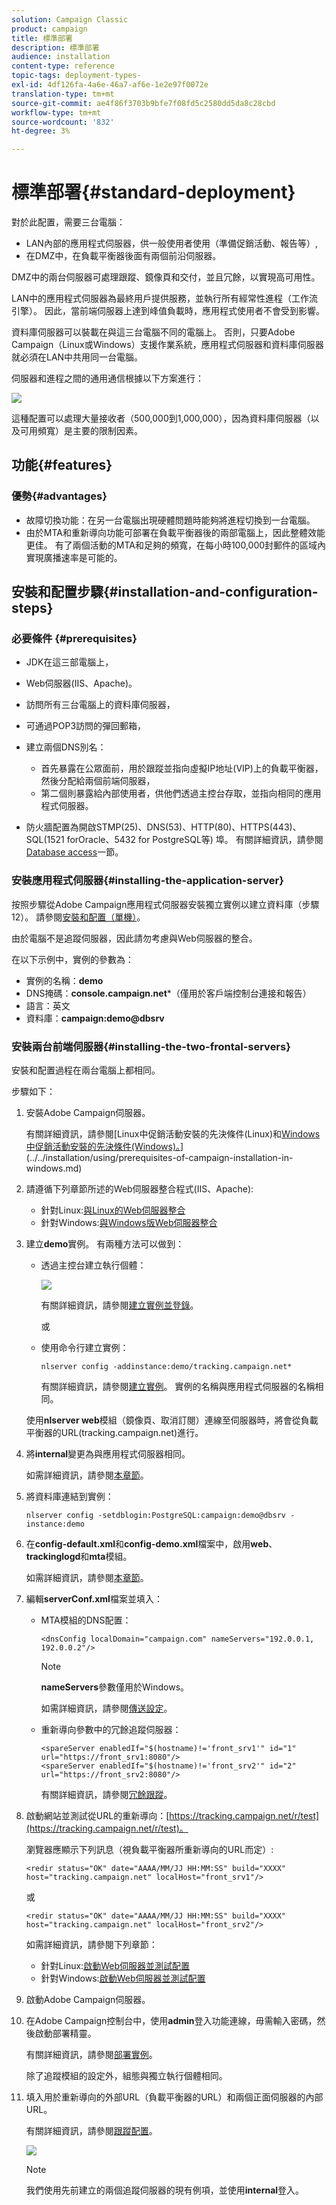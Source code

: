 ```yaml
---
solution: Campaign Classic
product: campaign
title: 標準部署
description: 標準部署
audience: installation
content-type: reference
topic-tags: deployment-types-
exl-id: 4df126fa-4a6e-46a7-af6e-1e2e97f0072e
translation-type: tm+mt
source-git-commit: ae4f86f3703b9bfe7f08fd5c2580dd5da8c28cbd
workflow-type: tm+mt
source-wordcount: '832'
ht-degree: 3%

---
```


# 標準部署{#standard-deployment}

對於此配置，需要三台電腦：

* LAN內部的應用程式伺服器，供一般使用者使用（準備促銷活動、報告等）,
* 在DMZ中，在負載平衡器後面有兩個前沿伺服器。

DMZ中的兩台伺服器可處理跟蹤、鏡像頁和交付，並且冗餘，以實現高可用性。

LAN中的應用程式伺服器為最終用戶提供服務，並執行所有經常性進程（工作流引擎）。 因此，當前端伺服器上達到峰值負載時，應用程式使用者不會受到影響。

資料庫伺服器可以裝載在與這三台電腦不同的電腦上。 否則，只要Adobe Campaign（Linux或Windows）支援作業系統，應用程式伺服器和資料庫伺服器就必須在LAN中共用同一台電腦。

伺服器和進程之間的通用通信根據以下方案進行：

![](assets/s_001_ncs_install_standardconfig.png)

這種配置可以處理大量接收者（500,000到1,000,000），因為資料庫伺服器（以及可用頻寬）是主要的限制因素。

## 功能{#features}

### 優勢{#advantages}

* 故障切換功能：在另一台電腦出現硬體問題時能夠將進程切換到一台電腦。
* 由於MTA和重新導向功能可部署在負載平衡器後的兩部電腦上，因此整體效能更佳。 有了兩個活動的MTA和足夠的頻寬，在每小時100,000封郵件的區域內實現廣播速率是可能的。

## 安裝和配置步驟{#installation-and-configuration-steps}

### 必要條件 {#prerequisites}

* JDK在這三部電腦上，
* Web伺服器(IIS、Apache)。
* 訪問所有三台電腦上的資料庫伺服器，
* 可通過POP3訪問的彈回郵箱，
* 建立兩個DNS別名：

   * 首先暴露在公眾面前，用於跟蹤並指向虛擬IP地址(VIP)上的負載平衡器，然後分配給兩個前端伺服器，
   * 第二個則暴露給內部使用者，供他們透過主控台存取，並指向相同的應用程式伺服器。

* 防火牆配置為開啟STMP(25)、DNS(53)、HTTP(80)、HTTPS(443)、SQL(1521 forOracle、5432 for PostgreSQL等) 埠。 有關詳細資訊，請參閱[Database access](../../installation/using/network-configuration.md#database-access)一節。

### 安裝應用程式伺服器{#installing-the-application-server}

按照步驟從Adobe Campaign應用程式伺服器安裝獨立實例以建立資料庫（步驟12）。 請參閱[安裝和配置（單機）](../../installation/using/standalone-deployment.md#installing-and-configuring--single-machine-)。

由於電腦不是追蹤伺服器，因此請勿考慮與Web伺服器的整合。

在以下示例中，實例的參數為：

* 實例的名稱：**demo**
* DNS掩碼：**console.campaign.net***（僅用於客戶端控制台連接和報告）
* 語言：英文
* 資料庫：**campaign:demo@dbsrv**

### 安裝兩台前端伺服器{#installing-the-two-frontal-servers}

安裝和配置過程在兩台電腦上都相同。

步驟如下：

1. 安裝Adobe Campaign伺服器。

   有關詳細資訊，請參閱[Linux中促銷活動安裝的先決條件(Linux)和[Windows中促銷活動安裝的先決條件(Windows)。](../../installation/using/prerequisites-of-campaign-installation-in-linux.md)](../../installation/using/prerequisites-of-campaign-installation-in-windows.md)

1. 請遵循下列章節所述的Web伺服器整合程式(IIS、Apache):

   * 針對Linux:[與Linux的Web伺服器整合](../../installation/using/integration-into-a-web-server-for-linux.md)
   * 針對Windows:[與Windows版Web伺服器整合](../../installation/using/integration-into-a-web-server-for-windows.md)

1. 建立&#x200B;**demo**&#x200B;實例。 有兩種方法可以做到：

   * 透過主控台建立執行個體：

      ![](assets/install_create_new_connexion.png)

      有關詳細資訊，請參閱[建立實例並登錄](../../installation/using/creating-an-instance-and-logging-on.md)。

      或

   * 使用命令行建立實例：

      ```
      nlserver config -addinstance:demo/tracking.campaign.net*
      ```

      有關詳細資訊，請參閱[建立實例](../../installation/using/command-lines.md#creating-an-instance)。
   實例的名稱與應用程式伺服器的名稱相同。

   使用&#x200B;**nlserver web**&#x200B;模組（鏡像頁、取消訂閱）連線至伺服器時，將會從負載平衡器的URL(tracking.campaign.net)進行。

1. 將&#x200B;**internal**&#x200B;變更為與應用程式伺服器相同。

   如需詳細資訊，請參閱[本章節](../../installation/using/configuring-campaign-server.md#internal-identifier)。

1. 將資料庫連結到實例：

   ```
   nlserver config -setdblogin:PostgreSQL:campaign:demo@dbsrv -instance:demo
   ```

1. 在&#x200B;**config-default.xml**&#x200B;和&#x200B;**config-demo.xml**&#x200B;檔案中，啟用&#x200B;**web**、**trackinglogd**&#x200B;和&#x200B;**mta**&#x200B;模組。

   如需詳細資訊，請參閱[本章節](../../installation/using/configuring-campaign-server.md#enabling-processes)。

1. 編輯&#x200B;**serverConf.xml**&#x200B;檔案並填入：

   * MTA模組的DNS配置：

      ```
      <dnsConfig localDomain="campaign.com" nameServers="192.0.0.1, 192.0.0.2"/>
      ```

      >[!NOTE]
      >
      >**nameServers**&#x200B;參數僅用於Windows。

      如需詳細資訊，請參閱[傳送設定](configure-delivery-settings.md)。

   * 重新導向參數中的冗餘追蹤伺服器：

      ```
      <spareServer enabledIf="$(hostname)!='front_srv1'" id="1" url="https://front_srv1:8080"/>
      <spareServer enabledIf="$(hostname)!='front_srv2'" id="2" url="https://front_srv2:8080"/>
      ```

      有關詳細資訊，請參閱[冗餘跟蹤](configuring-campaign-server.md#redundant-tracking)。

1. 啟動網站並測試從URL的重新導向：[https://tracking.campaign.net/r/test](https://tracking.campaign.net/r/test)。

   瀏覽器應顯示下列訊息（視負載平衡器所重新導向的URL而定）:

   ```
   <redir status="OK" date="AAAA/MM/JJ HH:MM:SS" build="XXXX" host="tracking.campaign.net" localHost="front_srv1"/>
   ```

   或

   ```
   <redir status="OK" date="AAAA/MM/JJ HH:MM:SS" build="XXXX" host="tracking.campaign.net" localHost="front_srv2"/>
   ```

   如需詳細資訊，請參閱下列章節：

   * 針對Linux:[啟動Web伺服器並測試配置](../../installation/using/integration-into-a-web-server-for-linux.md#launching-the-web-server-and-testing-the-configuration)
   * 針對Windows:[啟動Web伺服器並測試配置](../../installation/using/integration-into-a-web-server-for-windows.md#launching-the-web-server-and-testing-the-configuration)

1. 啟動Adobe Campaign伺服器。
1. 在Adobe Campaign控制台中，使用&#x200B;**admin**&#x200B;登入功能連線，毋需輸入密碼，然後啟動部署精靈。

   有關詳細資訊，請參閱[部署實例](../../installation/using/deploying-an-instance.md)。

   除了追蹤模組的設定外，組態與獨立執行個體相同。

1. 填入用於重新導向的外部URL（負載平衡器的URL）和兩個正面伺服器的內部URL。

   有關詳細資訊，請參閱[跟蹤配置](../../installation/using/deploying-an-instance.md#tracking-configuration)。

   ![](assets/d_ncs_install_tracking2.png)

   >[!NOTE]
   >
   >我們使用先前建立的兩個追蹤伺服器的現有例項，並使用&#x200B;**internal**&#x200B;登入。

